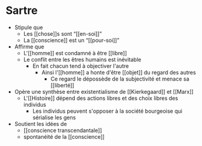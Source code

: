 # Sartre
- Stipule que
  - Les [[chose]]s sont “[[en-soi]]”
  - La [[conscience]] est un “[[pour-soi]]”
- Affirme que
  - L'[[homme]] est condamné à être [[libre]]
  - Le conflit entre les êtres humains est inévitable
    - En fait chacun tend à objectiver l'autre
      - Ainsi l'[[homme]] a honte d'être [[objet]] du regard des autres
        - Ce regard le dépossède de la subjectivité et menace sa [[liberté]]
- Opère une synthèse entre existentialisme  de [[Kierkegaard]] et [[Marx]]
  - L'[[Histoire]] dépend des actions libres et des choix libres des individus
    - Les individus peuvent s'opposer à la société bourgeoise qui sérialise les gens
- Soutient les idées de  
	- [[conscience transcendantale]]
	- spontanéité de la [[conscience]]
